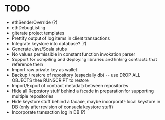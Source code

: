 # TODO

* ethSenderOverride (?)
* ethDebugListing
* giterate project templates
* Prettify output of log items in client transactions
* Integrate keystore into database? (?)
* Generate Java/Scala stubs
* No values permissible in constant function invokation parser
* Support for compiling and deploying libraries and linking contracts that reference them
* Import raw private key as wallet
* Backup / restore of repository (especially db)
   -- use DROP ALL OBJECTS then RUNSCRIPT to restore
* Import/Export of contract metadata between repositories
* Hide all Repostory stuff behind a facade in preparation for supporting multiple repositories
* Hide keystore stuff behind a facade, maybe incorporate local keystore in DB (only after revision of consuela keystore stuff)
* Incorporate transaction log in DB (?)
